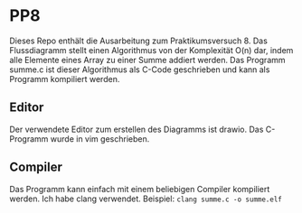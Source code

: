 # PP8
Dieses Repo enthält die Ausarbeitung zum Praktikumsversuch 8. Das Flussdiagramm stellt einen Algorithmus von der Komplexität O(n) dar, indem alle Elemente eines Array zu einer Summe addiert werden. Das Programm summe.c ist dieser Algorithmus als C-Code geschrieben und kann als Programm kompiliert werden.

## Editor 
Der verwendete Editor zum erstellen des Diagramms ist drawio. Das C-Programm wurde in vim geschrieben.

## Compiler
Das Programm kann einfach mit einem beliebigen Compiler kompiliert werden. Ich habe clang verwendet.
Beispiel: `clang summe.c -o summe.elf`
